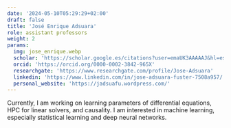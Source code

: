 ```yaml
---
date: '2024-05-10T05:29:29+02:00'
draft: false
title: 'José Enrique Adsuara'
role: assistant professors
weight: 2
params:
  img: jose_enrique.webp
  scholar: 'https://scholar.google.es/citations?user=emaUK3AAAAAJ&hl=es'
  orcid: 'https://orcid.org/0000-0002-3842-965X'
  researchgate: 'https://www.researchgate.com/profile/Jose-Adsuara'
  linkedin: 'https://www.linkedin.com/in/jose-adsuara-fuster-7508a957/'
  personal_website: 'https://jadsuafu.wordpress.com/'
---
```


Currently, I am working on learning parameters of differential equations, HPC for linear solvers, and causality. I am interested in machine learning, especially statistical learning and deep neural networks.
